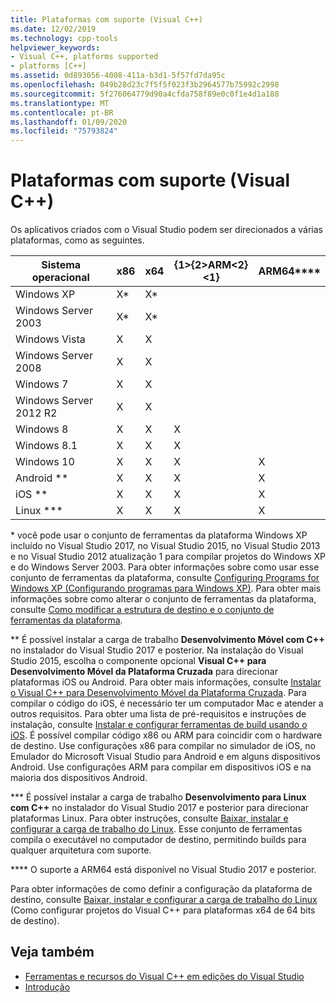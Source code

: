 ```yaml
---
title: Plataformas com suporte (Visual C++)
ms.date: 12/02/2019
ms.technology: cpp-tools
helpviewer_keywords:
- Visual C++, platforms supported
- platforms [C++]
ms.assetid: 0d893056-4008-411a-b3d1-5f57fd7da95c
ms.openlocfilehash: 049b28d23c7f5f5f023f3b2964577b75992c2998
ms.sourcegitcommit: 5f276064779d90a4cfda758f89e0c0f1e4d1a188
ms.translationtype: MT
ms.contentlocale: pt-BR
ms.lasthandoff: 01/09/2020
ms.locfileid: "75793824"
---
```

# <a name="supported-platforms-visual-c"></a>Plataformas com suporte (Visual C++)

Os aplicativos criados com o Visual Studio podem ser direcionados a várias plataformas, como as seguintes.

|Sistema operacional|x86|x64|{1&gt;{2&gt;ARM&lt;2}&lt;1}|ARM64\*\*\*\*|
|----------------------|---------|---------|---------|---------|
|Windows XP|X\*|X\*|||
|Windows Server 2003|X\*|X\*|||
|Windows Vista|X|X|||
|Windows Server 2008|X|X|||
|Windows 7|X|X|||
|Windows Server 2012 R2|X|X|||
|Windows 8|X|X|X||
|Windows 8.1|X|X|X||
|Windows 10|X|X|X|X|
|Android \*\*|X|X|X|X|
|iOS \*\*|X|X|X|X|
|Linux \*\*\*|X|X|X|X|

\* você pode usar o conjunto de ferramentas da plataforma Windows XP incluído no Visual Studio 2017, no Visual Studio 2015, no Visual Studio 2013 e no Visual Studio 2012 atualização 1 para compilar projetos do Windows XP e do Windows Server 2003. Para obter informações sobre como usar esse conjunto de ferramentas da plataforma, consulte [Configuring Programs for Windows XP (Configurando programas para Windows XP)](../build/configuring-programs-for-windows-xp.md). Para obter mais informações sobre como alterar o conjunto de ferramentas da plataforma, consulte [Como modificar a estrutura de destino e o conjunto de ferramentas da plataforma](../build/how-to-modify-the-target-framework-and-platform-toolset.md).

\*\* É possível instalar a carga de trabalho **Desenvolvimento Móvel com C++** no instalador do Visual Studio 2017 e posterior. Na instalação do Visual Studio 2015, escolha o componente opcional **Visual C++ para Desenvolvimento Móvel da Plataforma Cruzada** para direcionar plataformas iOS ou Android. Para obter mais informações, consulte [Instalar o Visual C++ para Desenvolvimento Móvel da Plataforma Cruzada](/visualstudio/cross-platform/install-visual-cpp-for-cross-platform-mobile-development). Para compilar o código do iOS, é necessário ter um computador Mac e atender a outros requisitos. Para obter uma lista de pré-requisitos e instruções de instalação, consulte [Instalar e configurar ferramentas de build usando o iOS](/visualstudio/cross-platform/install-and-configure-tools-to-build-using-ios). É possível compilar código x86 ou ARM para coincidir com o hardware de destino. Use configurações x86 para compilar no simulador de iOS, no Emulador do Microsoft Visual Studio para Android e em alguns dispositivos Android. Use configurações ARM para compilar em dispositivos iOS e na maioria dos dispositivos Android.

\*\*\* É possível instalar a carga de trabalho **Desenvolvimento para Linux com C++** no instalador do Visual Studio 2017 e posterior para direcionar plataformas Linux. Para obter instruções, consulte [Baixar, instalar e configurar a carga de trabalho do Linux](../linux/download-install-and-setup-the-linux-development-workload.md). Esse conjunto de ferramentas compila o executável no computador de destino, permitindo builds para qualquer arquitetura com suporte.

\*\*\*\* O suporte a ARM64 está disponível no Visual Studio 2017 e posterior.

Para obter informações de como definir a configuração da plataforma de destino, consulte [Baixar, instalar e configurar a carga de trabalho do Linux](../build/how-to-configure-visual-cpp-projects-to-target-64-bit-platforms.md) (Como configurar projetos do Visual C++ para plataformas x64 de 64 bits de destino).

## <a name="see-also"></a>Veja também

- [Ferramentas e recursos do Visual C++ em edições do Visual Studio](visual-cpp-tools-and-features-in-visual-studio-editions.md)
- [Introdução](/visualstudio/ide/getting-started-with-cpp-in-visual-studio)
